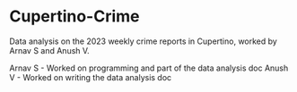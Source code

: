 # Cupertino-Crime
Data analysis on the 2023 weekly crime reports in Cupertino, worked by Arnav S and Anush V. 

Arnav S - Worked on programming and part of the data analysis doc
Anush V - Worked on writing the data analysis doc 
